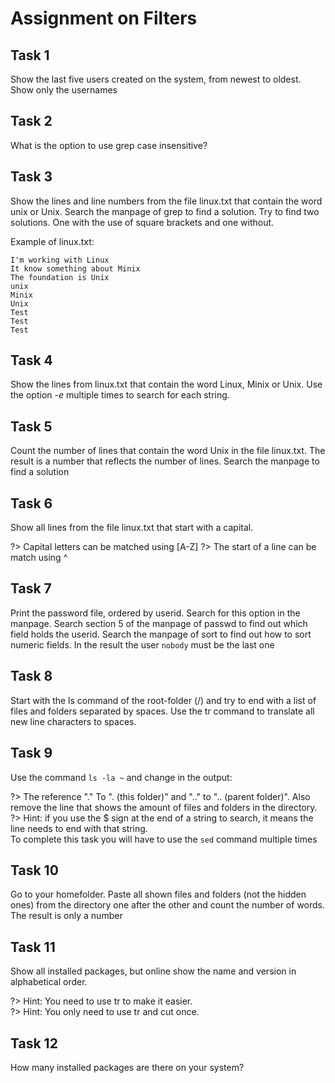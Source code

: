 # Assignment on Filters

## Task 1
Show the last five users created on the system, from newest to oldest. Show only the usernames

## Task 2
What is the option to use grep case insensitive?

## Task 3
Show the lines and line numbers from the file linux.txt that contain the word unix or Unix. Search the manpage of grep to find a solution.
Try to find two solutions. One with the use of square brackets and one without.

Example of linux.txt:

```
I'm working with Linux
It know something about Minix
The foundation is Unix
unix
Minix
Unix
Test
Test
Test
```

## Task 4
Show the lines from linux.txt that contain the word Linux, Minix or Unix. Use the option _-e_ multiple times to search for each string.

## Task 5
Count the number of lines that contain the word Unix in the file linux.txt. The result is a number that reflects the number of lines. Search the manpage to find a solution  

## Task 6
Show all lines from the file linux.txt that start with a capital. 

?> <i class="fa-solid fa-circle-info"></i> Capital letters can be matched using [A-Z]
?> <i class="fa-solid fa-circle-info"></i> The start of a line can be match using ^


## Task 7
Print the password file, ordered by userid. Search for this option in the manpage. Search section 5 of the manpage of passwd to find out which field holds the userid. Search the manpage of sort to find out how to sort numeric fields. In the result the user `nobody` must be the last one  


## Task 8
Start with the ls command of the root-folder (/) and try to end with a list of files and folders separated by spaces. Use the tr command to translate all new line characters to spaces.

## Task 9
Use the command `ls -la ~` and change in the output: 

?> <i class="fa-solid fa-circle-info"></i> The reference "." To ". (this folder)" and ".." to ".. (parent folder)". Also remove the line that shows the amount of files and folders in the directory.   
?> <i class="fa-solid fa-circle-info"></i> Hint: if you use the $ sign at the end of a string to search, it means the line needs to end with that string.   
To complete this task you will have to use the `sed` command multiple times

## Task 10
Go to your homefolder. Paste all shown files and folders (not the hidden ones) from the directory one after the other and count the number of words. The result is only a number 

## Task 11
Show all installed packages, but online show the name and version in alphabetical order.

?> <i class="fa-solid fa-circle-info"></i>Hint: You need to use tr to make it easier.  
?> <i class="fa-solid fa-circle-info"></i>Hint: You only need to use tr and cut once. 

## Task 12
How many installed packages are there on your system?
